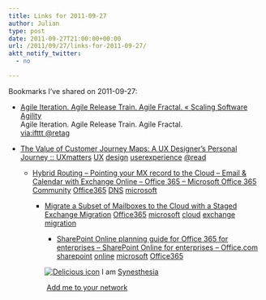 ```yaml
---
title: Links for 2011-09-27
author: Julian
type: post
date: 2011-09-27T21:00:00+00:00
url: /2011/09/27/links-for-2011-09-27/
aktt_notify_twitter:
  - no

---
```

Bookmarks I&#8217;ve shared on 2011-09-27:

  * [Agile Iteration. Agile Release Train. Agile Fractal. &laquo; Scaling Software Agility][1]  
    Agile Iteration. Agile Release Train. Agile Fractal.  
    [via:ifttt @retag][2] 
  * [The Value of Customer Journey Maps: A UX Designer&rsquo;s Personal Journey :: UXmatters][3] 
    [UX][4] [design][5] [userexperience][6] [@read][7] </li> 
    
      * [Hybrid Routing &#8211; Pointing your MX record to the Cloud &#8211; Email & Calendar with Exchange Online &#8211; Office 365 &#8211; Microsoft Office 365 Community][8] 
        [Office365][9] [DNS][10] [microsoft][11] </li> 
        
          * [Migrate a Subset of Mailboxes to the Cloud with a Staged Exchange Migration][12] 
            [Office365][9] [microsoft][11] [cloud][13] [exchange][14] [migration][15] </li> 
            
              * [SharePoint Online planning guide for Office 365 for enterprises &#8211; SharePoint Online for enterprises &#8211; Office.com][16] 
                [sharepoint][17] [online][18] [microsoft][11] [Office365][9] </li> </ul> 
                
                <p class="deliciouslink">
                  <a href="https://del.icio.us/synesthesia" title="See all my bookmarks on del.icio.us"><img src="https://www.synesthesia.co.uk/images/deliciousicon.jpg" alt="Delicious icon" /></a>&nbsp;I am <a href="https://del.icio.us/synesthesia" title="See all my bookmarks on del.icio.us">Synesthesia</a>
                </p>
                
                <p class="deliciouslink">
                  <a href="https://del.icio.us/network?add=synesthesia" title="Add me to your del.icio.us network"><img src="https://www.synesthesia.co.uk/images/add.gif" alt="" /></a>&nbsp;<a href="https://del.icio.us/network?add=synesthesia" title="Add me to your del.icio.us network">Add me to your network</a>
                </p>

 [1]: https://scalingsoftwareagility.wordpress.com/2011/09/27/agile-iteration-agile-release-train-agile-fractal/
 [2]: https://www.delicious.com/synesthesia/via%3Aifttt+%40retag
 [3]: https://www.uxmatters.com/mt/archives/2011/09/the-value-of-customer-journey-maps-a-ux-designers-personal-journey.php
 [4]: https://www.delicious.com/synesthesia/UX
 [5]: https://www.delicious.com/synesthesia/design
 [6]: https://www.delicious.com/synesthesia/userexperience
 [7]: https://www.delicious.com/synesthesia/%40read
 [8]: https://community.office365.com/en-us/w/exchange/514.aspx?CompanyType=CompanyTenant&DapEnabled=0&HasLiteSKU=0&HasAdminPermissions=1
 [9]: https://www.delicious.com/synesthesia/Office365
 [10]: https://www.delicious.com/synesthesia/DNS
 [11]: https://www.delicious.com/synesthesia/microsoft
 [12]: https://help.outlook.com/en-us/140/ff959224.aspx#completemigration
 [13]: https://www.delicious.com/synesthesia/cloud
 [14]: https://www.delicious.com/synesthesia/exchange
 [15]: https://www.delicious.com/synesthesia/migration
 [16]: https://office.microsoft.com/en-us/sharepoint-online-enterprise-help/sharepoint-online-planning-guide-for-office-365-beta-for-enterprises-HA101988931.aspx
 [17]: https://www.delicious.com/synesthesia/sharepoint
 [18]: https://www.delicious.com/synesthesia/online